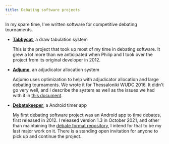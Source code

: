 ```yaml
---
title: Debating software projects
---
```


In my spare time, I've written software for competitive debating tournaments.

- **[Tabbycat](https://github.com/TabbycatDebate/tabbycat)**, a draw tabulation system

  This is the project that took up most of my time in debating software. It grew a lot more than we
  anticipated when Philip and I took over the project from its original developer in 2012.

- **[Adjumo](https://github.com/czlee/adjumo)**, an adjudicator allocation system

  Adjumo uses optimization to help with adjudicator allocation and large debating tournaments.
  We wrote it for Thessaloniki WUDC 2016. It didn't go very well, and I describe the system as well
  as the issues we had with it in [this document](adjumo.pdf).

- **[Debatekeeper](https://github.com/czlee/debatekeeper)**, a Android timer app

  My first debating software project was an Android app to time debates, first released in 2012. I
  released version 1.3 in October 2021, and other than maintaining the [debate format
  repository](https://github.com/czlee/debatekeeper-formats), I intend for that to be my last major
  work on it. There is a standing open invitation for anyone to pick up and continue the project.
